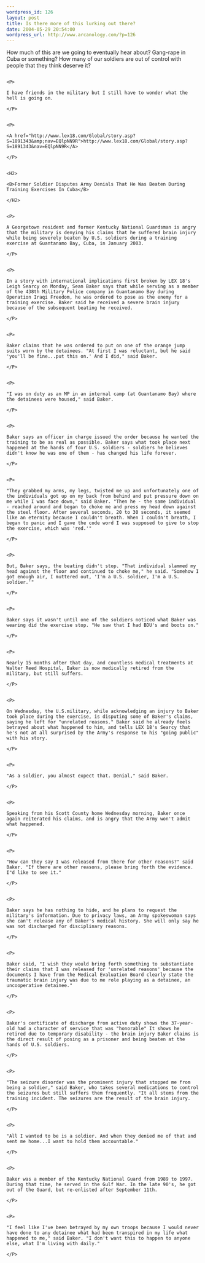 ```yaml
--- 
wordpress_id: 126
layout: post
title: Is there more of this lurking out there?
date: 2004-05-29 20:54:00
wordpress_url: http://www.arcanology.com/?p=126
---
```

<P>
                                                                                                                                                                                                                                                                                                                                                            How much of this are we going to eventually hear about? Gang-rape in Cuba or something? How many of our soldiers are out of control with people that they think deserve it?
                                                                                                                                                                                                                                                                                                                                                          </P>
                                                                                                                                                                                                                                                                                                                                                          
                                                                                                                                                                                                                                                                                                                                                          <P>
                                                                                                                                                                                                                                                                                                                                                            I have friends in the military but I still have to wonder what the hell is going on.
                                                                                                                                                                                                                                                                                                                                                          </P>
                                                                                                                                                                                                                                                                                                                                                          
                                                                                                                                                                                                                                                                                                                                                          <P>
                                                                                                                                                                                                                                                                                                                                                            <A href="http://www.lex18.com/Global/story.asp?S=1891343&amp;nav=EQlpNN9R">http://www.lex18.com/Global/story.asp?S=1891343&nav=EQlpNN9R</A>
                                                                                                                                                                                                                                                                                                                                                          </P>
                                                                                                                                                                                                                                                                                                                                                          
                                                                                                                                                                                                                                                                                                                                                          <H2>
                                                                                                                                                                                                                                                                                                                                                            <B>Former Soldier Disputes Army Denials That He Was Beaten During Training Exercises In Cuba</B>
                                                                                                                                                                                                                                                                                                                                                          </H2>
                                                                                                                                                                                                                                                                                                                                                          
                                                                                                                                                                                                                                                                                                                                                          <P>
                                                                                                                                                                                                                                                                                                                                                            A Georgetown resident and former Kentucky National Guardsman is angry that the military is denying his claims that he suffered brain injury while being severely beaten by U.S. soldiers during a training exercise at Guantanamo Bay, Cuba, in January 2003.
                                                                                                                                                                                                                                                                                                                                                          </P>
                                                                                                                                                                                                                                                                                                                                                          
                                                                                                                                                                                                                                                                                                                                                          <P>
                                                                                                                                                                                                                                                                                                                                                            In a story with international implications first broken by LEX 18's Leigh Searcy on Monday, Sean Baker says that while serving as a member of the 438th Military Police company in Guantanamo Bay during Operation Iraqi Freedom, he was ordered to pose as the enemy for a training exercise. Baker said he received a severe brain injury because of the subsequent beating he received.
                                                                                                                                                                                                                                                                                                                                                          </P>
                                                                                                                                                                                                                                                                                                                                                          
                                                                                                                                                                                                                                                                                                                                                          <P>
                                                                                                                                                                                                                                                                                                                                                            Baker claims that he was ordered to put on one of the orange jump suits worn by the detainees. "At first I was reluctant, but he said 'you'll be fine...put this on.' And I did," said Baker.
                                                                                                                                                                                                                                                                                                                                                          </P>
                                                                                                                                                                                                                                                                                                                                                          
                                                                                                                                                                                                                                                                                                                                                          <P>
                                                                                                                                                                                                                                                                                                                                                            "I was on duty as an MP in an internal camp (at Guantanamo Bay) where the detainees were housed," said Baker.
                                                                                                                                                                                                                                                                                                                                                          </P>
                                                                                                                                                                                                                                                                                                                                                          
                                                                                                                                                                                                                                                                                                                                                          <P>
                                                                                                                                                                                                                                                                                                                                                            Baker says an officer in charge issued the order because he wanted the training to be as real as possible. Baker says what took place next happened at the hands of four U.S. soldiers - soldiers he believes didn't know he was one of them - has changed his life forever.
                                                                                                                                                                                                                                                                                                                                                          </P>
                                                                                                                                                                                                                                                                                                                                                          
                                                                                                                                                                                                                                                                                                                                                          <P>
                                                                                                                                                                                                                                                                                                                                                            "They grabbed my arms, my legs, twisted me up and unfortunately one of the individuals got up on my back from behind and put pressure down on me while I was face down," said Baker. "Then he - the same individual - reached around and began to choke me and press my head down against the steel floor. After several seconds, 20 to 30 seconds, it seemed like an eternity because I couldn't breath. When I couldn't breath, I began to panic and I gave the code word I was supposed to give to stop the exercise, which was 'red.'"
                                                                                                                                                                                                                                                                                                                                                          </P>
                                                                                                                                                                                                                                                                                                                                                          
                                                                                                                                                                                                                                                                                                                                                          <P>
                                                                                                                                                                                                                                                                                                                                                            But, Baker says, the beating didn't stop. "That individual slammed my head against the floor and continued to choke me," he said. "Somehow I got enough air, I muttered out, 'I'm a U.S. soldier, I'm a U.S. soldier.'"
                                                                                                                                                                                                                                                                                                                                                          </P>
                                                                                                                                                                                                                                                                                                                                                          
                                                                                                                                                                                                                                                                                                                                                          <P>
                                                                                                                                                                                                                                                                                                                                                            Baker says it wasn't until one of the soldiers noticed what Baker was wearing did the exercise stop. "He saw that I had BDU's and boots on."
                                                                                                                                                                                                                                                                                                                                                          </P>
                                                                                                                                                                                                                                                                                                                                                          
                                                                                                                                                                                                                                                                                                                                                          <P>
                                                                                                                                                                                                                                                                                                                                                            Nearly 15 months after that day, and countless medical treatments at Walter Reed Hospital, Baker is now medically retired from the military, but still suffers.
                                                                                                                                                                                                                                                                                                                                                          </P>
                                                                                                                                                                                                                                                                                                                                                          
                                                                                                                                                                                                                                                                                                                                                          <P>
                                                                                                                                                                                                                                                                                                                                                            On Wednesday, the U.S.military, while acknowledging an injury to Baker took place during the exercise, is disputing some of Baker's claims, saying he left for "unrelated reasons." Baker said he already feels betrayed about what happened to him, and tells LEX 18's Searcy that he's not at all surprised by the Army's response to his "going public" with his story.
                                                                                                                                                                                                                                                                                                                                                          </P>
                                                                                                                                                                                                                                                                                                                                                          
                                                                                                                                                                                                                                                                                                                                                          <P>
                                                                                                                                                                                                                                                                                                                                                            "As a soldier, you almost expect that. Denial," said Baker.
                                                                                                                                                                                                                                                                                                                                                          </P>
                                                                                                                                                                                                                                                                                                                                                          
                                                                                                                                                                                                                                                                                                                                                          <P>
                                                                                                                                                                                                                                                                                                                                                            Speaking from his Scott County home Wednesday morning, Baker once again reiterated his claims, and is angry that the Army won't admit what happened.
                                                                                                                                                                                                                                                                                                                                                          </P>
                                                                                                                                                                                                                                                                                                                                                          
                                                                                                                                                                                                                                                                                                                                                          <P>
                                                                                                                                                                                                                                                                                                                                                            "How can they say I was released from there for other reasons?" said Baker. "If there are other reasons, please bring forth the evidence. I"d like to see it."
                                                                                                                                                                                                                                                                                                                                                          </P>
                                                                                                                                                                                                                                                                                                                                                          
                                                                                                                                                                                                                                                                                                                                                          <P>
                                                                                                                                                                                                                                                                                                                                                            Baker says he has nothing to hide, and he plans to request the military's information. Due to privacy laws, an Army spokeswoman says she can't release any of Baker's medical history. She will only say he was not discharged for disciplinary reasons.
                                                                                                                                                                                                                                                                                                                                                          </P>
                                                                                                                                                                                                                                                                                                                                                          
                                                                                                                                                                                                                                                                                                                                                          <P>
                                                                                                                                                                                                                                                                                                                                                            Baker said, "I wish they would bring forth something to substantiate their claims that I was released for 'unrelated reasons' because the documents I have from the Medical Evaluation Board clearly state the traumatic brain injury was due to me role playing as a detainee, an uncooperative detainee."
                                                                                                                                                                                                                                                                                                                                                          </P>
                                                                                                                                                                                                                                                                                                                                                          
                                                                                                                                                                                                                                                                                                                                                          <P>
                                                                                                                                                                                                                                                                                                                                                            Baker's certificate of discharge from active duty shows the 37-year-old had a character of service that was "honorable" It shows he retired due to temporary disability - the brain injury Baker claims is the direct result of posing as a prisoner and being beaten at the hands of U.S. soldiers.
                                                                                                                                                                                                                                                                                                                                                          </P>
                                                                                                                                                                                                                                                                                                                                                          
                                                                                                                                                                                                                                                                                                                                                          <P>
                                                                                                                                                                                                                                                                                                                                                            "The seizure disorder was the prominent injury that stopped me from being a soldier," said Baker, who takes several medications to control the seizures but still suffers them frequently. "It all stems from the training incident. The seizures are the result of the brain injury.
                                                                                                                                                                                                                                                                                                                                                          </P>
                                                                                                                                                                                                                                                                                                                                                          
                                                                                                                                                                                                                                                                                                                                                          <P>
                                                                                                                                                                                                                                                                                                                                                            "All I wanted to be is a soldier. And when they denied me of that and sent me home...I want to hold them accountable."
                                                                                                                                                                                                                                                                                                                                                          </P>
                                                                                                                                                                                                                                                                                                                                                          
                                                                                                                                                                                                                                                                                                                                                          <P>
                                                                                                                                                                                                                                                                                                                                                            Baker was a member of the Kentucky National Guard from 1989 to 1997. During that time, he served in the Gulf War. In the late 90's, he got out of the Guard, but re-enlisted after September 11th.
                                                                                                                                                                                                                                                                                                                                                          </P>
                                                                                                                                                                                                                                                                                                                                                          
                                                                                                                                                                                                                                                                                                                                                          <P>
                                                                                                                                                                                                                                                                                                                                                            "I feel like I've been betrayed by my own troops because I would never have done to any detainee what had been transpired in my life what happened to me," said Baker. "I don't want this to happen to anyone else, what I'm living with daily."
                                                                                                                                                                                                                                                                                                                                                          </P>